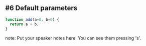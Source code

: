 ##  #6 Default parameters

```javascript
function add(a=0, b=0) {
  return a + b;
}
```

note:
    Put your speaker notes here.
    You can see them pressing 's'.
